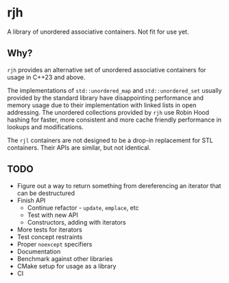 # rjh

A library of unordered associative containers. Not fit for use yet.

## Why?

`rjh` provides an alternative set of unordered associative containers for usage in C++23 and above.

The implementations of `std::unordered_map` and `std::unordered_set` usually provided by the standard library have disappointing performance and memory usage due to their implementation with linked lists in open addressing. The unordered collections provided by `rjh` use Robin Hood hashing for faster, more consistent and more cache friendly performance in lookups and modifications.

The `rjl` containers are not designed to be a drop-in replacement for STL containers. Their APIs are similar, but not identical.

## TODO

* Figure out a way to return something from dereferencing an iterator that can be destructured
* Finish API
  * Continue refactor - `update`, `emplace`, etc
  * Test with new API
  * Constructors, adding with iterators
* More tests for iterators
* Test concept restraints
* Proper `noexcept` specifiers
* Documentation
* Benchmark against other libraries
* CMake setup for usage as a library
* CI
